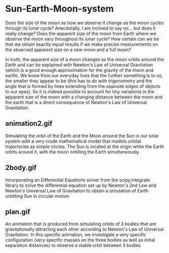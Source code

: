 # Sun-Earth-Moon-system
Does the size of the moon as how we observe it change as the moon cycles through its lunar cycle? Anecdotally, I am inclined to say no... but does it really change? Does the apparent size of the moon from Earth where we observe the moon vary throughout its lunar cycle? How certain can we be that we obtain exactly equal results if we make precise measurements on the observed apparent size on a new moon and a full moon? 

In truth, the apparent size of a moon changes as the moon orbits around the Earth and can be explained with Newton's Law of Universal Gravitation (which is a good enough approximation for the gravity of the moon and earth). We know from our everyday lives that the further something is to us, the smaller they appear to be (this has to do with trigonometry and the angle that is formed by lines extending from the opposite edges of objects to our eyes). So it is indeed possible to account for tiny variations in the apparent size of the moon with a changing distance between the moon and the earth that is a direct consequence of Newton's Law of Universal Gravitation.

## animation2.gif
Simulating the orbit of the Earth and the Moon around the Sun in our solar system with a very crude mathematical model that models orbital trajectories as simple circles. 
The Sun is located at the origin while the Earth orbits around it, with the moon orbiting the Earth simultaneously.

## 2body.gif
Incorporating an Differential Equations solver from the scipy.integrate library to solve the differential equation set up by Newton's 2nd Law and Newton's Universal Law of Gravitation to obtain a simulation of Earth orbitting Sun in circular motion

## plan.gif
An animation that is produced from simulating orbits of 3 bodies that are gravitationally attracting each other according to Newton's Law of Universal Gravitation. In this specific animation, we investigate a very specific configuration (very specific masses on the three bodies as well as initial separation distances) to observe a stable orbit between 3 bodies
